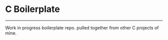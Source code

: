 # C Boilerplate
---

Work in progress boilerplate repo. pulled together from other C projects of mine.


